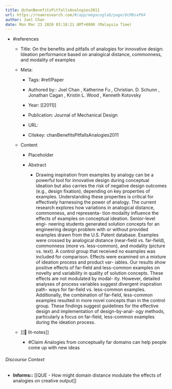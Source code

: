 ```yaml
---
title: @chanBenefitsPitfallsAnalogies2011
url: https://roamresearch.com/#/app/megacoglab/page/0cM8sxP64
author: Joel Chan
date: Mon Mar 23 2020 03:18:21 GMT+0800 (Malaysia Time)
---
```


- #references

    - Title: On the benefits and pitfalls of analogies for innovative design: Ideation performance based on analogical distance, commonness, and modality of examples

    - Meta:

        - Tags: #ref/Paper

        - Authored by::  Joel Chan ,  Katherine Fu ,  Christian. D. Schunn ,  Jonathan Cagan ,  Kristin L. Wood ,  Kenneth Kotovsky

        - Year: [[2011]]

        - Publication: Journal of Mechanical Design

        - URL:

        - Citekey: chanBenefitsPitfallsAnalogies2011

    - Content

        - Placeholder

        - Abstract

            - Drawing inspiration from examples by analogy can be a powerful tool for innovative design during conceptual ideation but also carries the risk of negative design outcomes (e.g., design fixation), depending on key properties of examples. Understanding these properties is critical for effectively harnessing the power of analogy. The current research explores how variations in analogical distance, commonness, and representa- tion modality influence the effects of examples on conceptual ideation. Senior-level engi- neering students generated solution concepts for an engineering design problem with or without provided examples drawn from the U.S. Patent database. Examples were crossed by analogical distance (near-field vs. far-field), commonness (more vs. less-common), and modality (picture vs. text). A control group that received no examples was included for comparison. Effects were examined on a mixture of ideation process and product var- iables. Our results show positive effects of far-field and less-common examples on novelty and variability in quality of solution concepts. These effects are not modulated by modal- ity. However, detailed analyses of process variables suggest divergent inspiration path- ways for far-field vs. less-common examples. Additionally, the combination of far-field, less-common examples resulted in more novel concepts than in the control group. These findings suggest guidelines for the effective design and implementation of design-by-anal- ogy methods, particularly a focus on far-field, less-common examples during the ideation process.

    - [[📝 lit-notes]]

        - #Claim Analogies from conceptually far domains can help people come up with new ideas

###### Discourse Context

- **Informs::** [[QUE - How might domain distance modulate the effects of analogies on creative output]]
